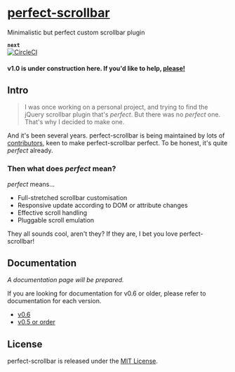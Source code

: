 # [perfect-scrollbar](http://noraesae.github.io/perfect-scrollbar)

Minimalistic but perfect custom scrollbar plugin

**`next`**  
[![CircleCI](https://circleci.com/gh/noraesae/perfect-scrollbar/tree/next.svg?style=svg)](https://circleci.com/gh/noraesae/perfect-scrollbar/tree/next)

#### v1.0 is under construction here. If you'd like to help, [please!](https://github.com/noraesae/perfect-scrollbar/milestone/1)

## Intro

> I was once working on a personal project, and trying to find the jQuery
> scrollbar plugin that's *perfect*. But there was no *perfect* one. That's
> why I decided to make one.

And it's been several years. perfect-scrollbar is being maintained by lots of
[contributors](https://github.com/noraesae/perfect-scrollbar/graphs/contributors),
keen to make perfect-scrollbar perfect. To be honest, it's quite *perfect*
already.

### Then what does *perfect* mean?

*perfect* means...

* Full-stretched scrollbar customisation
* Responsive update according to DOM or attribute changes
* Effective scroll handling
* Pluggable scroll emulation

They all sounds cool, aren't they? If they are, I bet you love perfect-scrollbar!

## Documentation

*A documentation page will be prepared.*

If you are looking for documentation for v0.6 or older, please refer to
documentation for each version.

- [v0.6](https://github.com/noraesae/perfect-scrollbar/tree/0.6.12)
- [v0.5 or order](https://github.com/noraesae/perfect-scrollbar/tree/0.5.9)

## License

perfect-scrollbar is released under the [MIT License](LICENSE).
